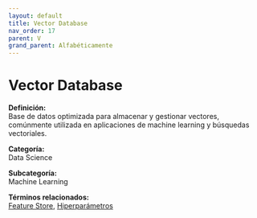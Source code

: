 ```yaml
---
layout: default
title: Vector Database
nav_order: 17
parent: V
grand_parent: Alfabéticamente
---
```


# Vector Database

**Definición:**  
Base de datos optimizada para almacenar y gestionar vectores, comúnmente utilizada en aplicaciones de machine learning y búsquedas vectoriales.

**Categoría:**  
Data Science  

**Subcategoría:**  
Machine Learning

**Términos relacionados:**  
[Feature Store](https://maleniski.github.io/diccionario-angl-tec-mx/docs/alfabeticamente/F/feature-store.html), [Hiperparámetros](https://maleniski.github.io/diccionario-angl-tec-mx/docs/alfabeticamente/H/hiperparmetros.html)

